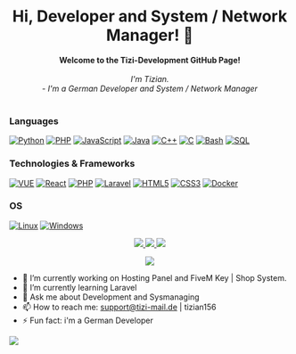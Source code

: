 
<h1 align="center">Hi, Developer and System / Network Manager! 👋</h1>

<p align="center">
    <b>Welcome to the Tizi-Development GitHub Page!</b><br><br>
    <i>
        I'm Tizian.<br>
        - I'm a German Developer and System / Network Manager <br>
    </i><br>

### Languages
[![Python](https://img.shields.io/badge/python-black?style=for-the-badge&logo=python)](https://github.com/Tizian-Maxime-Weigt)
[![PHP](https://img.shields.io/badge/php-black?style=for-the-badge&logo=php)](https://github.com/Tizian-Maxime-Weigt)
[![JavaScript](https://img.shields.io/badge/javascript-black?style=for-the-badge&logo=javascript)](https://github.com/Tizian-Maxime-Weigt)
[![Java](https://img.shields.io/badge/java-black?style=for-the-badge&logo=openjdk)](https://github.com/Tizian-Maxime-Weigt)
[![C++](https://img.shields.io/badge/c++-black?style=for-the-badge&logo=cplusplus)](https://github.com/Tizian-Maxime-Weigt)
[![C](https://img.shields.io/badge/c-black?style=for-the-badge&logo=c)](https://github.com/Tizian-Maxime-Weigt)
[![Bash](https://img.shields.io/badge/bash-black?style=for-the-badge&logo=gnu-bash&logoColor=white)](https://github.com/Tizian-Maxime-Weigt)
[![SQL](https://img.shields.io/badge/sql-black?style=for-the-badge&logo=mysql)](https://github.com/Tizian-Maxime-Weigt)

### Technologies & Frameworks
[![VUE](https://img.shields.io/badge/vue-black?style=for-the-badge&logo=vue)](https://github.com/Tizian-Maxime-Weigt)
[![React](https://img.shields.io/badge/react-black?style=for-the-badge&logo=react)](https://github.com/Tizian-Maxime-Weigt)
[![PHP](https://img.shields.io/badge/php-black?style=for-the-badge&logo=php)](https://github.com/Tizian-Maxime-Weigt)
[![Laravel](https://img.shields.io/badge/Laravel-black?style=for-the-badge&logo=Laravel)](https://github.com/Tizian-Maxime-Weigt)
[![HTML5](https://img.shields.io/badge/html5-black?style=for-the-badge&logo=html5)](https://github.com/Tizian-Maxime-Weigt)
[![CSS3](https://img.shields.io/badge/css3-black?style=for-the-badge&logo=css3)](https://github.com/Tizian-Maxime-Weigt)
[![Docker](https://img.shields.io/badge/docker-black?style=for-the-badge&logo=docker)](https://hub.docker.com/u/TizianMaximeWeigt)

### OS
[![Linux](https://img.shields.io/badge/linux-black?style=for-the-badge&logo=Linux)](https://github.com/TiziDevelopment)
[![Windows](https://img.shields.io/badge/Windows-black?style=for-the-badge&logo=Windows)](https://github.com/TiziDevelopment)

<p align="center">
  <a href="https://github.com/TiziDevelopment">
    <img src="http://github-profile-summary-cards.vercel.app/api/cards/profile-details?username=tizi-development&theme=2077" />
  </a>
  <a href="https://github.com/TiziDevelopment">
    <img src="http://github-profile-summary-cards.vercel.app/api/cards/repos-per-language?username=tizi-development&theme=2077" />
  </a>
  <a href="https://github.com/TiziDevelopment">
    <img src="http://github-profile-summary-cards.vercel.app/api/cards/stats?username=tizi-development&theme=2077" />
  </a>
</p>

<p align="center">
  <a href="https://github.com/TiziDevelopment">
    <img src="https://komarev.com/ghpvc/?username=TiziDevelopment&color=green&style=flat" />
  </a>
</p>

- 🔭 I’m currently working on Hosting Panel and FiveM Key | Shop System.
- 🌱 I’m currently learning Laravel
- 💬 Ask me about Development and Sysmanaging
- 📫 How to reach me: support@tizi-mail.de | tizian156
- ⚡ Fun fact: i'm a German Developer

![](https://hit.yhype.me/github/profile?user_id=108728667)
